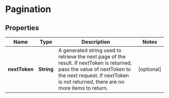 
# Pagination

## Properties
Name | Type | Description | Notes
------------ | ------------- | ------------- | -------------
**nextToken** | **String** | A generated string used to retrieve the next page of the result. If nextToken is returned, pass the value of nextToken to the next request. If nextToken is not returned, there are no more items to return. |  [optional]



